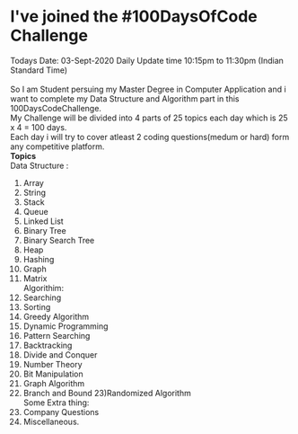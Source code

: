 # I've joined the #100DaysOfCode Challenge
Todays Date: 03-Sept-2020 
Daily Update time 10:15pm to 11:30pm (Indian Standard Time)
<br>
<br>
So I am Student persuing my Master Degree in Computer Application and i want to complete my Data Structure and Algorithm part in this 100DaysCodeChallenge.
<br>
My Challenge will be divided into 4 parts of 25 topics each day which is 25 x 4 = 100 days. <br>
Each day i will try to cover atleast 2 coding questions(medum or hard) form any competitive platform.<br>
<b> Topics </b><br>
Data Structure : <br>
1) Array
2) String
3) Stack
4) Queue
5) Linked List
6) Binary Tree
7) Binary Search Tree
8) Heap
9) Hashing
10) Graph
11) Matrix <br>
Algorithim: <br>
12) Searching
13) Sorting
14) Greedy Algorithm
15) Dynamic Programming
16) Pattern Searching
17) Backtracking
18) Divide and Conquer
19) Number Theory
20) Bit Manipulation
21) Graph Algorithm
22) Branch and Bound
23)Randomized Algorithm <br>
Some Extra thing: <br>
24) Company Questions 
25) Miscellaneous.
